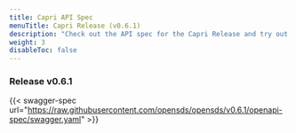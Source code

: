 ```yaml
---
title: Capri API Spec
menuTitle: Capri Release (v0.6.1)
description: "Check out the API spec for the Capri Release and try out the APIs without having to install the system."
weight: 3
disableToc: false
---
```

### Release v0.6.1  


{{< swagger-spec url="https://raw.githubusercontent.com/opensds/opensds/v0.6.1/openapi-spec/swagger.yaml" >}}
